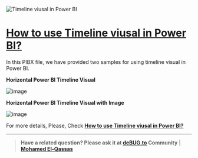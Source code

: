 ![Timeline viusal in Power BI](https://user-images.githubusercontent.com/49816567/188067634-810f9cf0-4e18-4577-bbe3-8f9f03d0ce0b.png)

# [How to use Timeline viusal in Power BI?](https://devoworx.net/power-bi-timeline-visual)

In this PIBX file, we have provided two samples for using timeline visual in Power BI.

**Horizontal Power BI Timeline Visual**

![image](https://user-images.githubusercontent.com/49816567/188068183-df1d8607-f924-47d9-9b67-2bb9470ea006.png)


**Horizontal Power BI Timeline Visual with Image**

![image](https://user-images.githubusercontent.com/49816567/188068245-3392ece7-7c3b-4e50-96ea-dca151d31f0e.png)


  
For more details, Please, Check **[How to use Timeline viusal in Power BI?](https://devoworx.net/power-bi-timeline-visual)**


--------------
> **Have a related question? Please ask it at [deBUG.to](https://deBUG.to) Community** | **[Mohamed El-Qassas](https://devoworx.com)**
